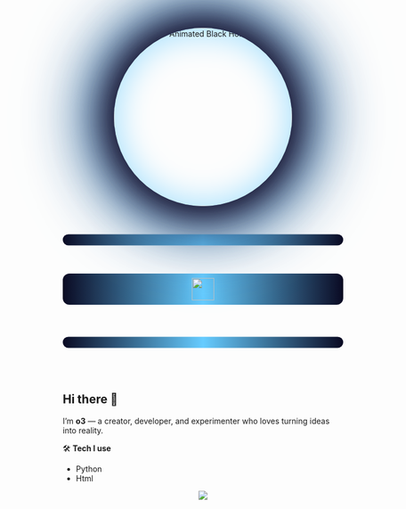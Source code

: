 
  

<div align="center" style="margin-bottom: 0;">
	<img src="https://c.tenor.com/zm4ghF49WX8AAAAd/tenor.gif" alt="Animated Black Hole" width="320" height="320" style="border-radius: 50%; box-shadow: 0 0 60px 10px #0a0a23, 0 0 120px 30px #1a1a40; filter: brightness(1.1) drop-shadow(0 0 30px #6cf);"/>
</div>

<div align="center" style="margin: 0; padding: 0;">
	<svg width="100%" height="24" viewBox="0 0 100 24" fill="none" xmlns="http://www.w3.org/2000/svg">
		<defs>
			<linearGradient id="grad1" x1="0" y1="0" x2="100" y2="0" gradientUnits="userSpaceOnUse">
				<stop stop-color="#0a0a23"/>
				<stop offset="0.5" stop-color="#6cf"/>
				<stop offset="1" stop-color="#0a0a23"/>
			</linearGradient>
		</defs>
		<rect x="0" y="10" width="100" height="4" rx="2" fill="url(#grad1)"/>
	</svg>
</div>

<div align="center" style="background: linear-gradient(90deg, #0a0a23 0%, #6cf 50%, #0a0a23 100%); border-radius: 12px; padding: 8px 0; margin-bottom: 0.5em;">
	<img src="https://skillicons.dev/icons?i=python,html,css,js" height="40" style="filter: drop-shadow(0 0 8px #6cf);"/>
</div>

<div align="center" style="margin: 0; padding: 0;">
	<svg width="100%" height="24" viewBox="0 0 100 24" fill="none" xmlns="http://www.w3.org/2000/svg">
		<defs>
			<linearGradient id="grad2" x1="0" y1="0" x2="100" y2="0" gradientUnits="userSpaceOnUse">
				<stop stop-color="#0a0a23"/>
				<stop offset="0.5" stop-color="#6cf"/>
				<stop offset="1" stop-color="#0a0a23"/>
			</linearGradient>
		</defs>
		<rect x="0" y="10" width="100" height="4" rx="2" fill="url(#grad2)"/>
	</svg>
</div>

## Hi there 👋

I’m **o3** — a creator, developer, and experimenter who loves turning ideas into reality.

🛠 **Tech I use**  
- Python
- Html





<div align="center">
	<img src="https://readme-typing-svg.demolab.com?font=Fira+Code&size=18&pause=1000&color=F7F7F7&center=true&vCenter=true&width=435&lines=Code+is+just+art+in+disguise."/>
</div>
